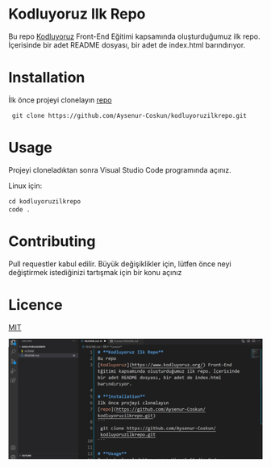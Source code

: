 # **Kodluyoruz Ilk Repo**
Bu repo 
[Kodluyoruz](https://www.kodluyoruz.org/) Front-End Eğitimi kapsamında oluşturduğumuz ilk repo. İçerisinde bir adet README dosyası, bir adet de index.html barındırıyor.

# **Installation**
İlk önce projeyi clonelayın
[repo](https://github.com/Aysenur-Coskun/kodluyoruzilkrepo.git)
```
 git clone https://github.com/Aysenur-Coskun/kodluyoruzilkrepo.git
```

# **Usage**
Projeyi cloneladıktan sonra Visual Studio Code programında açınız.

Linux için:
 ```
 cd kodluyoruzilkrepo
 code .
```

# **Contributing**
Pull requestler kabul edilir. Büyük değişiklikler için, lütfen önce neyi değiştirmek istediğinizi tartışmak için bir konu açınız

# **Licence**

[MIT](https://choosealicense.com/)

![resim](kodluyoruz.JPG)
